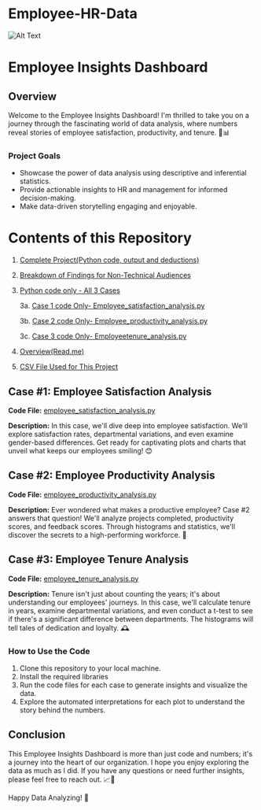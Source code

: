 # Employee-HR-Data 

![Alt Text](https://mir-s3-cdn-cf.behance.net/project_modules/fs/7df7c475521507.5c4f4a6978056.gif)

# Employee Insights Dashboard

## Overview

Welcome to the Employee Insights Dashboard! I'm thrilled to take you on a journey through the fascinating world of data analysis, where numbers reveal stories of employee satisfaction, productivity, and tenure. 🚀📊

### Project Goals

- Showcase the power of data analysis using descriptive and inferential statistics.
- Provide actionable insights to HR and management for informed decision-making.
- Make data-driven storytelling engaging and enjoyable.


# Contents of this Repository
1. [Complete Project(Python code, output and deductions)](https://github.com/Chisuso/Employee-HR-Data/blob/main/Employee_HR_Data_Analysis.ipynb) 

2. [Breakdown of Findings for Non-Technical Audiences](https://github.com/Chisuso/Employee-HR-Data/blob/main/Employee%20Insights%20Report.pdf)
   
3. [Python code only - All 3 Cases](https://github.com/Chisuso/Employee-HR-Data/blob/main/hr%20data%20main.py)
   
      3a. [Case 1 code Only- Employee_satisfaction_analysis.py](https://github.com/Chisuso/Employee-HR-Data/blob/main/employee_satisfaction_analysis.py)
   
      3b. [Case 2 code Only- Employee_productivity_analysis.py](https://github.com/Chisuso/Employee-HR-Data/blob/main/employee_tenure_analysis.py)
   
      3c. [Case 3 code Only- Employeetenure_analysis.py](https://github.com/Chisuso/Employee-HR-Data/blob/main/%20employee_productivity_analysis.py)
   
5. [Overview(Read.me)](https://github.com/Chisuso/Employee-HR-Data/blob/main/README.md)
6. [CSV File Used for This Project](https://github.com/Chisuso/Employee-HR-Data/blob/main/hr_dashboard_data.csv)


## Case #1: Employee Satisfaction Analysis

**Code File:** [employee_satisfaction_analysis.py](https://github.com/Chisuso/Employee-HR-Data/blob/main/employee_satisfaction_analysis.py)

**Description:** In this case, we'll dive deep into employee satisfaction. We'll explore satisfaction rates, departmental variations, and even examine gender-based differences. Get ready for captivating plots and charts that unveil what keeps our employees smiling! 😊

## Case #2: Employee Productivity Analysis

**Code File:** [employee_productivity_analysis.py](https://github.com/Chisuso/Employee-HR-Data/blob/main/employee_tenure_analysis.py)

**Description:** Ever wondered what makes a productive employee? Case #2 answers that question! We'll analyze projects completed, productivity scores, and feedback scores. Through histograms and statistics, we'll discover the secrets to a high-performing workforce. 🚀

## Case #3: Employee Tenure Analysis

**Code File:** [employee_tenure_analysis.py](https://github.com/Chisuso/Employee-HR-Data/blob/main/%20employee_productivity_analysis.py)

**Description:** Tenure isn't just about counting the years; it's about understanding our employees' journeys. In this case, we'll calculate tenure in years, examine departmental variations, and even conduct a t-test to see if there's a significant difference between departments. The histograms will tell tales of dedication and loyalty. 🕰️

### How to Use the Code

1. Clone this repository to your local machine.
2. Install the required libraries
3. Run the code files for each case to generate insights and visualize the data.
4. Explore the automated interpretations for each plot to understand the story behind the numbers.

## Conclusion

This Employee Insights Dashboard is more than just code and numbers; it's a journey into the heart of our organization. I hope you enjoy exploring the data as much as I did. If you have any questions or need further insights, please feel free to reach out. 📈💼

Happy Data Analyzing! 🎉
